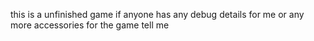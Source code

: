this is a unfinished game if anyone has any debug details for me or any more accessories for the game tell me 

